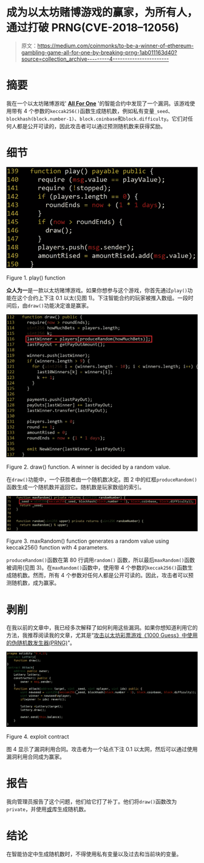 # 成为以太坊赌博游戏的赢家，为所有人，通过打破 PRNG(CVE-2018–12056)

> 原文：<https://medium.com/coinmonks/to-be-a-winner-of-ethereum-gambling-game-all-for-one-by-breaking-prng-1ab011163d40?source=collection_archive---------4----------------------->

# 摘要

我在一个以太坊赌博游戏' [**All For One**](https://all-for-one.club) '的智能合约中发现了一个漏洞。该游戏使用带有 4 个参数的`keccak256()`函数生成随机数，例如私有变量`_seed`、`blockhash(block.number-1)`、`block.coinbase`和`block.difficulty`。它们对任何人都是公开可读的，因此攻击者可以通过预测随机数来获得奖励。

# 细节

![](img/23999a5b018a47ff570eb2cfd492b0f3.png)

Figure 1\. play() function

**众人为一**是一款以太坊赌博游戏。如果你想参与这个游戏，你首先通过`play()`功能在这个合约上下注 0.1 以太(见图 1)。下注智能合约的玩家被推入数组。一段时间后，由`draw()`功能决定谁是赢家。

![](img/26d969100774d2a9a4592fe863f4c99e.png)

Figure 2\. draw() function. A winner is decided by a random value.

在`draw()`功能中，一个获胜者由一个随机数决定。图 2 中的红框`produceRandom()`函数生成一个随机数并返回它。随机数是玩家数组的索引。

![](img/be2455fbced105e8e1fe4a1f0edffbb5.png)

Figure 3\. maxRandom() function generates a random value using keccak256() function with 4 parameters.

`produceRandom()`函数在第 80 行调用`random()` 函数，所以最后`maxRandom()`函数被调用(见图 3)。在`maxRandom()`函数中，使用带 4 个参数的`keccak256()`函数生成随机数。然而，所有 4 个参数对任何人都是公开可读的。因此，攻击者可以预测随机数，成为赢家。

# 剥削

在我以前的文章中，我已经多次解释了如何利用这些漏洞。如果你想知道利用它的方法，我推荐阅读我的文章，尤其是“[攻击以太坊彩票游戏《1000 Guess》中使用的伪随机数发生器(PRNG)](/@jonghyk.song/attack-on-pseudo-random-number-generator-prng-used-in-1000-guess-an-ethereum-lottery-game-7b76655f953d)”。

![](img/b9859d4d868b26f79a9a1ebece40a7df.png)

Figure 4\. exploit contract

图 4 显示了漏洞利用合同。攻击者为一个站点下注 0.1 以太网，然后可以通过使用漏洞利用合同成为赢家。

# 报告

我向管理员报告了这个问题，他们给它打了补丁。他们将`draw()`函数改为`private`，并使用[或](https://docs.oraclize.it/#ethereum)库生成随机数。

# 结论

在智能协定中生成随机数时，不得使用私有变量以及过去和当前块的变量。